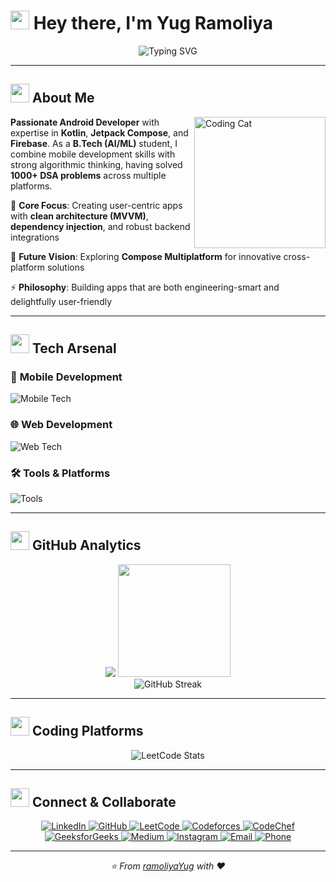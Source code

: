 
# <img src="https://media.giphy.com/media/hvRJCLFzcasrR4ia7z/giphy.gif" width="30px" height="30px"> Hey there, I'm **Yug Ramoliya**

<div align="center"> <img src="https://readme-typing-svg.herokuapp.com?font=Fira+Code&size=24&duration=3000&pause=500&color=FF6B9D&center=true&vCenter=true&width=600&height=60&lines=Android+Developer+%7C+Kotlin+Intermediate;Problem+Solver+%7C+1000%2B+DSA+Questions;AI%2FML+Student+%7C+Pursuing+B.Tech;Full+Stack+Developer+%7C+Modern+Tech+Stack" alt="Typing SVG" /> </div>

----------

## <img src="https://media.giphy.com/media/WUlplcMpOCEmTGBtBW/giphy.gif" width="30"> **About Me**

<img align="right" alt="Coding Cat" width="210" src="https://media1.giphy.com/media/v1.Y2lkPTc5MGI3NjExbjl6OGdscDZvYW8yaTlwb3Z1eGd6c3hqZGlkYWpxY2MzZmlwNHA3ZSZlcD12MV9pbnRlcm5hbF9naWZfYnlfaWQmY3Q9Zw/6ib6KPmkeAjDTxMxij/giphy.gif">

**Passionate Android Developer** with expertise in **Kotlin**, **Jetpack Compose**, and **Firebase**. As a **B.Tech (AI/ML)** student, I combine mobile development skills with strong algorithmic thinking, having solved **1000+ DSA problems** across multiple platforms.

🚀 **Core Focus**: Creating user-centric apps with **clean architecture (MVVM)**, **dependency injection**, and robust backend integrations

🔮 **Future Vision**: Exploring **Compose Multiplatform** for innovative cross-platform solutions

⚡ **Philosophy**: Building apps that are both engineering-smart and delightfully user-friendly

----------

## <img src="https://media.giphy.com/media/iY8CRBdQXODJSCERIr/giphy.gif" width="30"> **Tech Arsenal**

<div>

### 📱 **Mobile Development**

<p> <img src="https://skillicons.dev/icons?i=kotlin,java,firebase,ktor,gradle,sqlite" alt="Mobile Tech" /> </p>

### 🌐 **Web Development**

<p> <img src="https://skillicons.dev/icons?i=html,css,js,nodejs,express,react,vite,tailwind,mongodb,mysql" alt="Web Tech" /> </p>

### 🛠️ **Tools & Platforms**

<p> <img src="https://skillicons.dev/icons?i=git,github,vscode,androidstudio,figma,postman,idea,webstorm,neovim,ubuntu,linux" alt="Tools" /> </p> </div>

----------

## <img src="https://media.giphy.com/media/W5eoZHPpUx9sapR0eu/giphy.gif" width="30"> **GitHub Analytics**

<div align="center"> <img src="https://github-readme-stats.vercel.app/api?username=ramoliyaYug&show_icons=true&theme=dark&bg_color=0d1117&hide_border=true&title_color=FF6B9D&text_color=c9d1d9&icon_color=C77DFF" />
 <img height="180em" src="https://github-readme-stats.vercel.app/api/top-langs/?username=ramoliyaYug&layout=compact&theme=radical&hide_border=true&bg_color=0d1117&title_color=FF6B9D&text_color=c9d1d9"/> </div> <div align="center"> <img src="https://github-readme-streak-stats.herokuapp.com/?user=ramoliyaYug&theme=radical&hide_border=true&background=0d1117&stroke=C77DFF&ring=FF6B9D&fire=FF6B9D&currStreakLabel=C77DFF" alt="GitHub Streak" /> </div>

----------

## <img src="https://media.giphy.com/media/LnQjpWaON8nhr21vNW/giphy.gif" width="30"> **Coding Platforms**

<div align="center"> <img src="https://leetcard.jacoblin.cool/ramoliyaYug?theme=dark&font=Noto%20Sans&ext=heatmap" alt="LeetCode Stats" /> </div>

----------

## <img src="https://media.giphy.com/media/LnQjpWaON8nhr21vNW/giphy.gif" width="30"> **Connect & Collaborate**

<div align="center"> <a href="https://www.linkedin.com/in/yug-ramoliya-25a3b0308/"> <img src="https://img.shields.io/badge/LinkedIn-0077B5?style=for-the-badge&logo=linkedin&logoColor=white" alt="LinkedIn" /> </a> <a href="https://github.com/ramoliyaYug"> <img src="https://img.shields.io/badge/GitHub-100000?style=for-the-badge&logo=github&logoColor=white" alt="GitHub" /> </a> <a href="https://leetcode.com/u/ramoliyaYug/"> <img src="https://img.shields.io/badge/LeetCode-FFA116?style=for-the-badge&logo=leetcode&logoColor=black" alt="LeetCode" /> </a> <a href="https://codeforces.com/profile/ramoliyayug55"> <img src="https://img.shields.io/badge/Codeforces-1F8ACB?style=for-the-badge&logo=codeforces&logoColor=white" alt="Codeforces" /> </a> <a href="https://www.codechef.com/users/ramoliyayug55"> <img src="https://img.shields.io/badge/CodeChef-5B4638?style=for-the-badge&logo=codechef&logoColor=white" alt="CodeChef" /> </a> <a href="https://www.geeksforgeeks.org/user/mastermind57369/"> <img src="https://img.shields.io/badge/GeeksforGeeks-298D46?style=for-the-badge&logo=geeksforgeeks&logoColor=white" alt="GeeksforGeeks" /> </a> <a href="https://medium.com/@ramoliyayug55"> <img src="https://img.shields.io/badge/Medium-12100E?style=for-the-badge&logo=medium&logoColor=white" alt="Medium" /> </a> <a href="https://www.instagram.com/ramoliyayug7/"> <img src="https://img.shields.io/badge/Instagram-E4405F?style=for-the-badge&logo=instagram&logoColor=white" alt="Instagram" /> </a> <a href="mailto:ramoliyayug55@gmail.com"> <img src="https://img.shields.io/badge/Email-D14836?style=for-the-badge&logo=gmail&logoColor=white" alt="Email" /> </a> <a href="tel:+918140385672"> <img src="https://img.shields.io/badge/Phone-25D366?style=for-the-badge&logo=whatsapp&logoColor=white" alt="Phone" /> </a> </div>

----------

<div align="center"> <i>⭐️ From <a href="https://github.com/ramoliyaYug">ramoliyaYug</a> with ❤️</i> </div>
